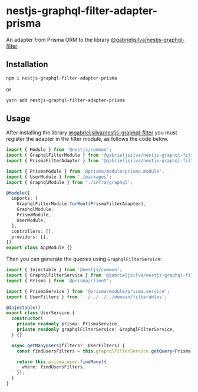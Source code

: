 # nestjs-graphql-filter-adapter-prisma

An adapter from Prisma ORM to the library [@gabrieljsilva/nestjs-graphql-filter](https://www.npmjs.com/package/@gabrieljsilva/nestjs-graphql-filter)
## Installation

```bash
npm i nestjs-graphql-filter-adapter-prisma
```
or
```bash
yarn add nestjs-graphql-filter-adapter-prisma
```

## Usage
After installing the library [@gabrieljsilva/nestjs-graphql-filter](https://www.npmjs.com/package/@gabrieljsilva/nestjs-graphql-filter)
you must register the adapter in the filter module, as follows the code below.

```typescript
import { Module } from '@nestjs/common';
import { GraphqlFilterModule } from '@gabrieljsilva/nestjs-graphql-filter';
import { PrismaFilterAdapter } from '@gabrieljsilva/nestjs-graphql-filter-adapter-prisma';

import { PrismaModule } from '@prisma/module/prisma.module';
import { UserModule } from './packages';
import { GraphqlModule } from './infra/graphql';

@Module({
  imports: [
    GraphqlFilterModule.forRoot(PrismaFilterAdapter),
    GraphqlModule,
    PrismaModule,
    UserModule,
  ],
  controllers: [],
  providers: [],
})
export class AppModule {}
```

Then you can generate the queries using `GraphqlFilterService`: 

```typescript
import { Injectable } from '@nestjs/common';
import { GraphqlFilterService } from '@gabrieljsilva/nestjs-graphql-filter';
import { Prisma } from '@prisma/client';

import { PrismaService } from '@prisma/module/prisma.service';
import { UserFilters } from '../../../../domain/filterables';

@Injectable()
export class UserService {
  constructor(
    private readonly prisma: PrismaService,
    private readonly graphqlFilterService: GraphqlFilterService,
  ) {}

  async getManyUsers(filters?: UserFilters) {
    const findUsersFilters = this.graphqlFilterService.getQuery<Prisma.UserWhereInput>(filters);

    return this.prisma.user.findMany({
      where: findUsersFilters,
    });
  }
}
```